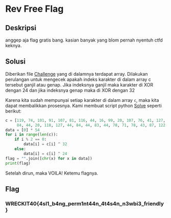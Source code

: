 # Rev Free Flag

## Deskripsi
anggep aja flag gratis bang. kasian banyak yang blom pernah nyentuh ctfd keknya.

## Solusi
Diberikan file [Challenge](challenge/chall.c) yang di dalamnya terdapat array. Dilakukan perulangan untuk mengecek apakah indeks karakter di dalam array c tersebut ganjil atau genap. Jika indeksnya ganjil maka karakter di XOR dengan 24 dan jika indeksnya genap maka di XOR dengan 32

Karena kita sudah mempunyai setiap karakter di dalam array `c`, maka kita dapat membalikkan prosesnya. Kami membuat script python [Solve](solve.py) seperti berikut:
```python
c = [119, 74, 101, 91, 107, 81, 116, 44, 16, 99, 20, 107, 76, 41, 127, 122, 20, 118, 71, 71, 80, 125, 82, 117, 17, 118,
     84, 44, 20, 118, 127, 44, 84, 44, 83, 44, 78, 71, 78, 43, 87, 122, 73, 43, 127, 126, 82, 113, 69, 118, 68, 116, 89, 101]
data = [0] * 54
for i in range(len(c)):
    if i % 2 == 0:
        data[i] = c[i] ^ 32
    else:
        data[i] = c[i] ^ 24
flag = "".join([chr(x) for x in data])
print(flag)
```
Setelah dirun, maka VOILA! Ketemu flagnya.

## Flag
### WRECKIT40{4sl1_b4ng_perm1nt44n_4t4s4n_n3wbi3_friendly}



